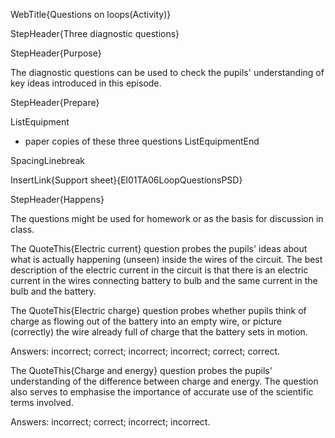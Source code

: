 WebTitle{Questions on loops(Activity)}

StepHeader{Three diagnostic questions}

StepHeader{Purpose}

The diagnostic questions can be used to check the pupils' understanding of key ideas introduced in this episode.

StepHeader{Prepare}

ListEquipment
- paper copies of these three questions
ListEquipmentEnd

SpacingLinebreak

InsertLink{Support sheet}{El01TA06LoopQuestionsPSD}


StepHeader{Happens}

The questions might be used for homework or as the basis for discussion in class.

The QuoteThis{Electric current} question probes the pupils' ideas about what is actually happening (unseen) inside the wires of the circuit. The best description of the electric current in the circuit is that there is an electric current in the wires connecting battery to bulb and the same current in  the bulb and the battery.

The QuoteThis{Electric charge} question probes whether pupils think of charge as flowing out of the battery into an empty wire, or picture (correctly) the wire already full of charge that the battery sets in motion.

Answers: incorrect; correct; incorrect; incorrect; correct; correct.

The QuoteThis{Charge and energy} question probes the pupils' understanding of the difference between charge and energy. The question also serves to emphasise the importance of accurate use of the scientific terms involved.

Answers: incorrect; correct; incorrect; incorrect.

